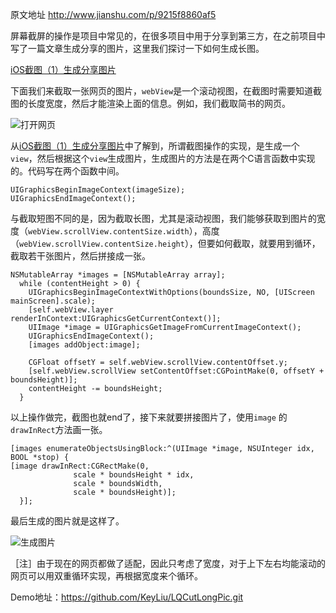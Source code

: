 原文地址 http://www.jianshu.com/p/9215f8860af5


屏幕截屏的操作是项目中常见的，在很多项目中用于分享到第三方，在之前项目中写了一篇文章生成分享的图片，这里我们探讨一下如何生成长图。

[iOS截图（1）生成分享图片](http://www.jianshu.com/p/7c8e7e5102bc)

下面我们来截取一张网页的图片，`webView`是一个滚动视图，在截图时需要知道截图的长度宽度，然后才能渲染上面的信息。例如，我们截取简书的网页。

![打开网页](http://upload-images.jianshu.io/upload_images/1378903-80fef5446d98a1b5.png?imageMogr2/auto-orient/strip%7CimageView2/2/w/1240)

从[iOS截图（1）生成分享图片](http://www.jianshu.com/p/7c8e7e5102bc)中了解到，所谓截图操作的实现，是生成一个`view`，然后根据这个`view`生成图片，生成图片的方法是在两个C语言函数中实现的。代码写在两个函数中间。

 
    UIGraphicsBeginImageContext(imageSize);
    UIGraphicsEndImageContext();

与截取短图不同的是，因为截取长图，尤其是滚动视图，我们能够获取到图片的宽度（`webView.scrollView.contentSize.width`），高度（`webView.scrollView.contentSize.height`），但要如何截取，就要用到循环，截取若干张图片，然后拼接成一张。

    NSMutableArray *images = [NSMutableArray array];
      while (contentHeight > 0) {
        UIGraphicsBeginImageContextWithOptions(boundsSize, NO, [UIScreen mainScreen].scale);
        [self.webView.layer renderInContext:UIGraphicsGetCurrentContext()];
        UIImage *image = UIGraphicsGetImageFromCurrentImageContext();
        UIGraphicsEndImageContext();
        [images addObject:image];
   
        CGFloat offsetY = self.webView.scrollView.contentOffset.y;
        [self.webView.scrollView setContentOffset:CGPointMake(0, offsetY + boundsHeight)];
        contentHeight -= boundsHeight;
      }

以上操作做完，截图也就end了，接下来就要拼接图片了，使用`image` 的` drawInRect `方法画一张。

    [images enumerateObjectsUsingBlock:^(UIImage *image, NSUInteger idx, BOOL *stop) {
    [image drawInRect:CGRectMake(0,
                  scale * boundsHeight * idx,
                  scale * boundsWidth,
                  scale * boundsHeight)];
      }];

最后生成的图片就是这样了。

![生成图片](http://upload-images.jianshu.io/upload_images/1378903-27af15ebb7ec6baa.png?imageMogr2/auto-orient/strip%7CimageView2/2/w/1240)

［注］由于现在的网页都做了适配，因此只考虑了宽度，对于上下左右均能滚动的网页可以用双重循环实现，再根据宽度来个循环。

Demo地址：https://github.com/KeyLiu/LQCutLongPic.git
